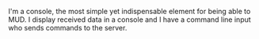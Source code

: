 I'm a console, the most simple yet indispensable element for being able to MUD. 
I display received data in a console and I have a command line input who sends commands to the server. 